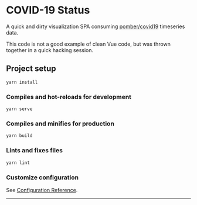 # COVID-19 Status

A quick and dirty visualization SPA consuming [pomber/covid19](https://github.com/pomber/covid19) timeseries data.

This code is not a good example of clean Vue code, but was thrown together in a quick hacking session.

## Project setup
```
yarn install
```

### Compiles and hot-reloads for development
```
yarn serve
```

### Compiles and minifies for production
```
yarn build
```

### Lints and fixes files
```
yarn lint
```

### Customize configuration
See [Configuration Reference](https://cli.vuejs.org/config/).

<hr>
